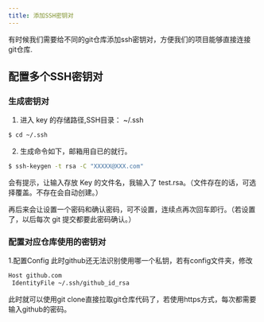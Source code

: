 ```yaml
---
title: 添加SSH密钥对
---
```

有时候我们需要给不同的git仓库添加ssh密钥对，方便我们的项目能够直接连接git仓库.

## 配置多个SSH密钥对

### 生成密钥对
1. 进入 key 的存储路径,SSH目录： ~/.ssh

``` bash
$ cd ~/.ssh
```
2. 生成命令如下，邮箱用自已的就行。
``` bash
$ ssh-keygen -t rsa -C "XXXXX@XXX.com"
```
会有提示，让输入存放 Key 的文件名，我输入了 test.rsa。（文件存在的话，可选择覆盖。不存在会自动创建。）

再后来会让设置一个密码和确认密码，可不设置，连续点再次回车即行。（若设置了，以后每次 git 提交都要此密码确认。）

### 配置对应仓库使用的密钥对
1.配置Config
此时github还无法识别使用哪一个私钥，若有config文件夹，修改
``` bash
Host github.com
 IdentityFile ~/.ssh/github_id_rsa
```
此时就可以使用git clone直接拉取git仓库代码了，若使用https方式，每次都需要输入github的密码。
